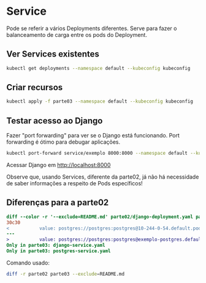 # Service

Pode se referir a vários Deployments diferentes. Serve para fazer o balanceamento de carga entre os pods do Deployment.

## Ver Services existentes

```bash
kubectl get deployments --namespace default --kubeconfig kubeconfig
```

## Criar recursos

```bash
kubectl apply -f parte03 --namespace default --kubeconfig kubeconfig
```

## Testar acesso ao Django

Fazer "port forwarding" para ver se o Django está funcionando. Port forwarding é ótimo para debugar aplicações.

```bash
kubectl port-forward service/exemplo 8000:8000 --namespace default --kubeconfig kubeconfig
```

Acessar Django em <http://localhost:8000>

Observe que, usando Services, diferente da parte02, já não há necessidade de saber informações a respeito de Pods específicos!

## Diferenças para a parte02

```diff
diff --color -r '--exclude=README.md' parte02/django-deployment.yaml parte03/django-deployment.yaml
30c30
<           value: postgres://postgres:postgres@10-244-0-54.default.pod.cluster.local:5432/postgres
---
>           value: postgres://postgres:postgres@exemplo-postgres.default.svc.cluster.local:5432/postgres
Only in parte03: django-service.yaml
Only in parte03: postgres-service.yaml
```

Comando usado:

```bash
diff -r parte02 parte03 --exclude=README.md
```
